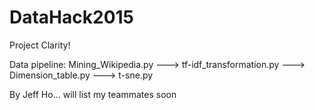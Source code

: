 # DataHack2015
Project Clarity!

Data pipeline: Mining_Wikipedia.py ---> tf-idf_transformation.py ---> Dimension_table.py ---> t-sne.py


By Jeff Ho... will list my teammates soon

